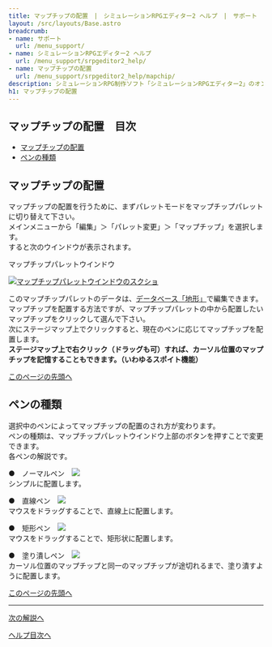 ```yaml
---
title: マップチップの配置　|　シミュレーションRPGエディター2 ヘルプ　|　サポート　｜　おもしろゲーム神殿
layout: /src/layouts/Base.astro
breadcrumb:
- name: サポート
  url: /menu_support/
- name: シミュレーションRPGエディター2 ヘルプ
  url: /menu_support/srpgeditor2_help/
- name: マップチップの配置
  url: /menu_support/srpgeditor2_help/mapchip/
description: シミュレーションRPG制作ソフト「シミュレーションRPGエディター2」のオンラインヘルプ。「マップチップの配置」。
h1: マップチップの配置　
---
```



<a name="TOP"></a> 

## マップチップの配置　目次

- [マップチップの配置](#PUT)
- [ペンの種類](#PEN)

<a name="PUT"></a> 

## マップチップの配置

マップチップの配置を行うために、まずパレットモードをマップチップパレットに切り替えて下さい。  
メインメニューから「編集」＞「パレット変更」＞「マップチップ」を選択します。  
すると次のウインドウが表示されます。  

マップチップパレットウインドウ

[![マップチップパレットウインドウのスクショ](/menu_support/srpgeditor2_help/mapchip/mapchip.jpg)](/menu_support/srpgeditor2_help/mapchip/mapchip.jpg)

このマップチップパレットのデータは、[データベース「地形」](../land/)で編集できます。  
マップチップを配置する方法ですが、マップチップパレットの中から配置したいマップチップをクリックして選んで下さい。  
次にステージマップ上でクリックすると、現在のペンに応じてマップチップを配置します。  
**ステージマップ上で右クリック（ドラッグも可）すれば、カーソル位置のマップチップを記憶することもできます。（いわゆるスポイト機能）**  

[このページの先頭へ](#TOP)

<a name="PEN"></a> 

## ペンの種類

選択中のペンによってマップチップの配置のされ方が変わります。  
ペンの種類は、マップチップパレットウインドウ上部のボタンを押すことで変更できます。  
各ペンの解説です。

●　ノーマルペン　![](/menu_support/srpgeditor2_help/mapchip/MapChipPen01.png)  
シンプルに配置します。  

●　直線ペン　![](/menu_support/srpgeditor2_help/mapchip/MapChipPen02.png)  
マウスをドラッグすることで、直線上に配置します。  

●　矩形ペン　![](/menu_support/srpgeditor2_help/mapchip/MapChipPen03.png)  
マウスをドラッグすることで、矩形状に配置します。  

●　塗り潰しペン　![](/menu_support/srpgeditor2_help/mapchip/MapChipPen04.png)  
カーソル位置のマップチップと同一のマップチップが途切れるまで、塗り潰すように配置します。

[このページの先頭へ](#TOP)

---

  

[次の解説へ](../enemy/)

[ヘルプ目次へ](../)
